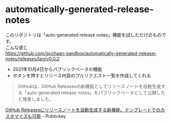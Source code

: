 # automatically-generated-release-notes

このリポジトリは「auto-generated release notes」機能を試しただけのものです。  
こんな感じ  
https://github.com/gcchaan-sandbox/automatically-generated-release-notes/releases/tag/v0.0.2

- 2021年10月4日からパブリックベータの機能
- ボタンを押すとリリース内容のプルリクエスト一覧を作成してくれる

> GitHubは、GitHub Releasesの新機能としてリリースノートを自動生成する「auto-generated release notes」をパブリックベータとして公開したと発表しました。

[GitHub Releasesにリリースノートを自動生成する新機能。テンプレートでのカスタマイズも可能](https://www.publickey1.jp/blog/21/github_releases.html) - Publickey
